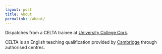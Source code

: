 ```yaml
---
layout: post
title: About
permalink: /about/
---
```


Dispatches from a CELTA trainee at 
[University College Cork](https://www.ucc.ie/en/esol/). 

CELTA is an English teaching qualification provided by 
[Cambridge](https://www.cambridgeenglish.org/teaching-english/teaching-qualifications/celta/)
through authorised centres. 

